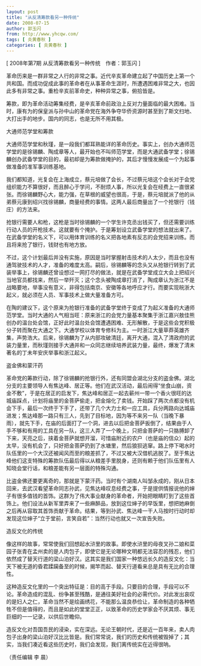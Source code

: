 ```yaml
---
layout: post
title: "从反清筹款看另一种传统"
date: 2008-07-15
author: 郭玉闪
from: http://www.yhcqw.com/
tags: [ 炎黄春秋 ]
categories: [ 炎黄春秋 ]
---
```



[ 2008年第7期 从反清筹款看另一种传统　作者：郭玉闪 ]


革命历来是一群非常之人行的非常之事。近代辛亥革命建立起了中国历史上第一个共和国。而成功促成此事的革命者在从事革命生涯时，所遭遇困难非常之大，也因此多有非常之事。重检辛亥前革命史，种种异常之事，俯拾皆是。


筹款，即为革命活动筹集经费，是辛亥革命前政治上反对力量面临的最大困难。当时，康有为的保皇派与孙中山的革命党在海外争夺华侨资源时甚至到了斯文扫地、大打出手的地步。国内的同志，也是无所不用其极。

大通师范学堂和筹款


大通师范学堂和秋瑾，是一段我们都耳熟能详的革命历史。事实上，创办大通师范学堂的是徐锡麟、陶成章等人，最开始也不叫师范学堂，而是大通武备学堂；徐锡麟创办武备学堂的目的，最初却是为筹款做掩护的，其后才慢慢发展成一个为起事做准备的准军事训练基地。


我们都知道，光复会在上海成立，蔡元培做了会长，不过蔡元培这个会长对于会党组织能力不算很好，而且醉心于学问，不耐烦人事，所以光复会在经费上一直很紧张。而徐锡麟野心大，能力强，在草根的威望也很高，于是，蔡元培就派了他的从弟蔡元康到绍兴找徐锡麟，商量经费的事情。这两人最后商量出了一个抢银行（钱庄）的方法来。


抢银行需要人和枪，这枪是当时徐锡麟的一个学生许克丞出钱买了，但还需要训练行动人员的开枪技术。这就要有个掩护。于是筹划设立武备学堂的想法就出来了。在武备学堂的名义下，可以用体育训练的名义把各地素有反志的会党招来训练。而且将来抢了银行，钱财也有地方放。


不过，这个计划最后并没有实施，原因是当时掌握射击技术的人太少，而且也没有通驾驶技术的人才，准备的难度太高。嗣后，徐锡麟等的念头又从抢银行转到了武装举事上，徐锡麟还曾设想过一网打尽的做法，就是在武备学堂成立大会上把绍兴当地官员都找来，然后一举歼灭；这个念头被陶成章打消了，陶成章认为浙江不是战略要地，举事没有意义，非得包括南京、安徽等各地呼应才行。而要实现皖浙大起义，就必须在人员、军事技术上做大量准备方可。


在陶的建议下，这个原来为抢银行准备的武备学堂终于变成了为起义准备的大通师范学堂。当时大通的人气相当旺：原来浙江的会党力量基本聚集于浙江嘉兴敖佳熊创办的温台处会馆，正好此时温台处会馆遭遇困难、无形解散，于是这些会党积极分子转而聚在大通之下。大通学校以体育专修科为主。一时浙江大量草莽英雄齐集，声势浩大。后来，徐锡麟为了从内部攻破清廷，离开大通，混入了清政府的武装力量里，而秋瑾则接手大通并和一众同志继续培养武装力量，最终，爆发了清末著名的丁未年安庆举事和浙江起义。

盗金佛和蒙汗药


革命党的筹款行动，除了徐锡麟的抢银行外，还有同盟会湖北分支的盗金佛。湖北分支的主要领导人有焦达峰、居正等。他们在武汉活动，最后闹得“坐食山崩，资金不敷”，于是在居正的启发下，焦达峰和居正一起去蕲州一带一个香火很旺的达城庙踩点，计划将庙里的金菩萨偷走，把金熔化了卖钱。开始踩了两次点都没有机会下手，最后一次终于下手了，还带了几个大力士和一应工具，兵分两路向达城庙进发；焦达峰那一路只有三人，先到了目标地，因为等不来另一队（当晚下暴雨），就先下手，在庙的后面打了一个洞，进去以后把金菩萨扳倒了，结果由于人手不够和有用的工具在另一队，这三人弄了一个晚上，只把金菩萨的一只胳膊卸了下来，天亮之后，挟着金菩萨就想开溜，可惜庙附近的农户（也是庙的信众）起的太早，没有机会了，只好把金菩萨扔到了水塘里，然后狼狈逃窜。路上停下喝水时队伍里的一个大汉还被闻风而至的粮差抓了，不过又被大汉借机逃脱了。至于焦达峰他们这支特殊的筹款队伍最后得以从粮差手里脱身，还则有赖于他们队伍里有人知晓会堂行话，和粮差能有另一层面的特殊沟通。


比盗金佛还要更离奇的，那就是下蒙汗药。当时有个湖南人叫邹永成的，刚从日本回来，去武汉看望革命同志孙武，见焦达峰叹息经费之事，于是提供情报说他的婶子有很多值钱的首饰。这群为了伟大事业献身的革命者，开始把眼睛盯到了这些首饰上。他们设法从新军里弄来了一些麻醉品，放到这位婶子的早饭里，想把她麻倒之后再从容取其首饰贡献于革命。结果，等到孙武、焦达峰一干人马按时行动时却发现这位婶子“立于堂前，言笑自若”：当然行动也就又一次宣告失败。

造反文化的传统


像这样的故事，常常使我们回想起水浒里的故事。即使水浒里的母夜叉孙二娘和菜园子张青在孟州卖的是人肉包子，即使它是无论哪种文明都无法容忍的残忍，他们依然成了替天行道的梁山泊好汉。这其实是我们国家一种悠远长久的造反文化：当天下被无道的昏君蹂躏备至的时候，揭竿而起、替天行道看来总是具有无比的合理性。


这种造反文化里的一个突出特征是：目的高于手段。只要目的合理，手段可以不论。革命造成的混乱、纷争甚至残酷，是通往美好社会的必需代价。对此发出哀叹的是妇人之仁，革命当然不是绘画绣花，不能那么温良恭俭让，革命制造的各种牺牲不但是值得的，而且是如此的堂堂正正，以致革命的历史学家会不厌其烦、事无巨细的一一记录，以供后世瞻仰。


造反文化对吾国吾民的浸染，实在深远。无论王朝时代，还是近一百年来，卖人肉包子出身的梁山泊好汉比比皆是。我们常常说，我们的历史和传统被毁掉了；其实，当我们凑近看这些历史时，我们会发现，我们离传统实在近得很呐。

（责任编辑 李 晨）


